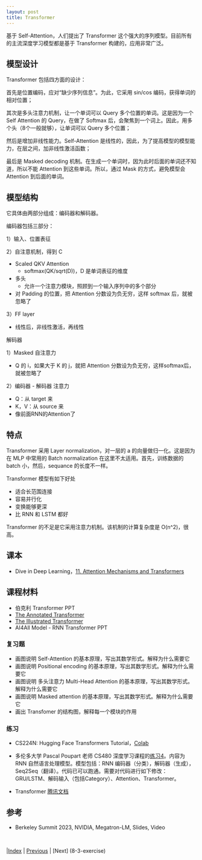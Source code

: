 ```yaml
---
layout: post
title: Transformer
---
```


基于 Self-Attention，人们提出了 Transformer 这个强大的序列模型。目前所有的主流深度学习模型都是基于 Transformer 构建的，应用非常广泛。

## 模型设计

Transformer 包括四方面的设计：

首先是位置编码，应对“缺少序列信息”。为此，它采用 sin/cos 编码，获得单词的相对位置；

其次是多头注意力机制，让一个单词可以 Query 多个位置的单词。这是因为一个 Self Attention 的 Query，在做了 Softmax 后，会聚焦到一个词上。因此，用多个头（8个一般就够），让单词可以 Query 多个位置；

然后是增加非线性能力。Self-Attention 是线性的，因此，为了提高模型的模型能力，在层之间，加非线性激活函数；

最后是 Masked decoding 机制。在生成一个单词时，因为此时后面的单词还不知道，所以不能 Attention 到这些单词。所以，通过 Mask 的方式，避免模型会 Attention 到后面的单词。

## 模型结构

它具体由两部分组成：编码器和解码器。

编码器包括三部分：

1）输入、位置表征

2）自注意机制，得到 C
- Scaled QKV Attention
    - softmax(QK/sqrt(D))，D 是单词表征的维度
- 多头
    - 允许一个注意力模块，照顾到一个输入序列中的多个部分
- 对 Padding 的位置，把 Attention 分数设为负无穷，这样 softmax 后，就被忽略了

3）FF layer
- 线性后，非线性激活，再线性

解码器

1）Masked 自注意力
- Q 的 i，如果大于 K 的 j，就把 Attention 分数设为负无穷，这样softmax后，就被忽略了

2）编码器 - 解码器 注意力
- Q：从 target 来
- K，V：从 source 来
- 像前面RNN的Attention了

## 特点

Transformer 采用 Layer normalization，对一层的 a 的向量做归一化。这是因为在 MLP 中常用的 Batch normalization 在这里不太适用。首先，训练数据的 batch 小，然后，sequance 的长度不一样。

Transformer 模型有如下好处
- 适合长范围连接
- 容易并行化
- 变换能够更深
- 比 RNN 和 LSTM 都好

Transformer 的不足是它采用注意力机制。该机制的计算复杂度是 O(n^2)，很高。

## 课本

- Dive in Deep Learning，[11. Attention Mechanisms and Transformers](https://d2l.ai/chapter_attention-mechanisms-and-transformers/index.html)

## 课程材料

- 伯克利 Transformer PPT
- [The Annotated Transformer](http://nlp.seas.harvard.edu/annotated-transformer/)
- [The Illustrated Transformer](https://jalammar.github.io/illustrated-transformer/)
- AI4All Model - RNN Transformer PPT

### 复习题

- 画图说明 Self-Attention 的基本原理，写出其数学形式。解释为什么需要它
- 画图说明 Positional encoding 的基本原理，写出其数学形式。解释为什么需要它
- 画图说明 多头注意力 Multi-Head Attention 的基本原理，写出其数学形式。解释为什么需要它
- 画图说明 Masked attention 的基本原理，写出其数学形式。解释为什么需要它
- 画出 Transfomer 的结构图，解释每一个模块的作用

### 练习

- CS224N: Hugging Face Transformers Tutorial，[Colab](https://colab.research.google.com/drive/1pxc-ehTtnVM72-NViET_D2ZqOlpOi2LH?usp=sharing)

- 多伦多大学 Pascal Poupart 老师 CS480 深度学习课程的[练习4](https://cs.uwaterloo.ca/~ppoupart/teaching/cs480-winter23/assignments.html)。内容为 RNN 自然语言处理模型。模型包括：RNN 编码器（分类），解码器（生成），Seq2Seq（翻译）。代码已可以跑通。需要对代码进行如下修改：GRU/LSTM、解码输入（包括Category）、Attention、Transformer。

- Transformer [腾讯文档](https://docs.qq.com/doc/DT3VSdXV5UEVleGpz)

## 参考

- Berkeley Summit 2023, NVIDIA, Megatron-LM, Slides, Video

<br/>

|[Index](./) | [Previous](5-5-attention) | [Next] (8-3-exercise)
